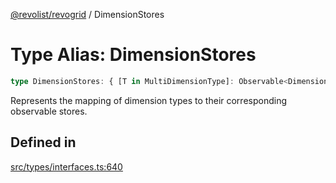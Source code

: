 [@revolist/revogrid](README.md) / DimensionStores

# Type Alias: DimensionStores

```ts
type DimensionStores: { [T in MultiDimensionType]: Observable<DimensionSettingsState> };
```

Represents the mapping of dimension types to their corresponding observable stores.

## Defined in

[src/types/interfaces.ts:640](https://github.com/revolist/revogrid/blob/97bf2134af01be0f2e3e5ac6768e7a2e7070a947/src/types/interfaces.ts#L640)
